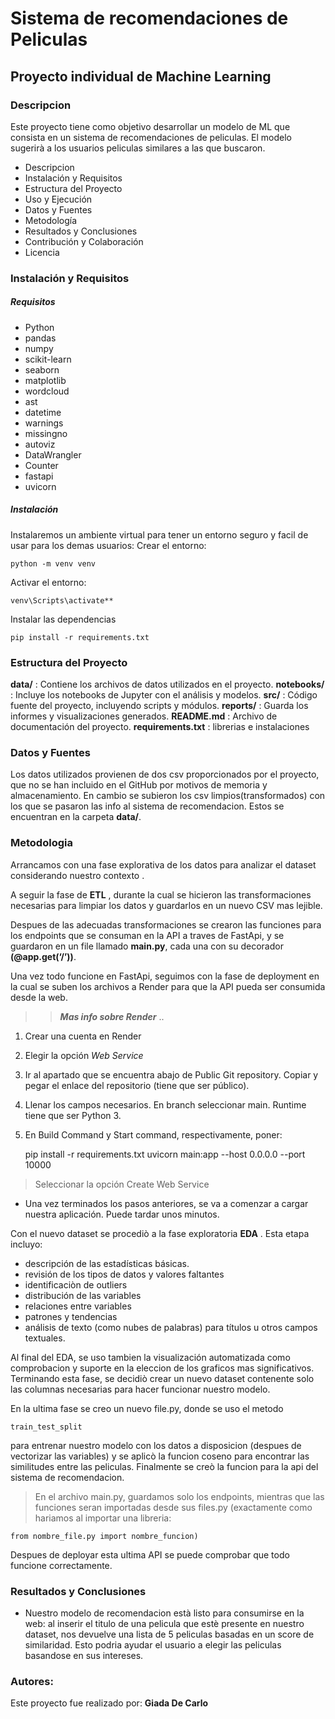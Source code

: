 # Sistema de recomendaciones de Peliculas

## Proyecto individual de Machine Learning 

### Descripcion 
Este proyecto tiene como objetivo desarrollar un modelo de ML que consista en un sistema de recomendaciones de peliculas. El modelo sugerirà a los usuarios peliculas similares a las que buscaron.

- Descripcion 
- Instalación y Requisitos
- Estructura del Proyecto
- Uso y Ejecución
- Datos y Fuentes
- Metodología
- Resultados y Conclusiones
- Contribución y Colaboración
- Licencia

### Instalación y Requisitos
##### Requisitos
- Python
- pandas
- numpy
- scikit-learn
- seaborn
- matplotlib
- wordcloud
- ast 
- datetime
- warnings
- missingno
- autoviz
- DataWrangler
- Counter
- fastapi
- uvicorn

##### Instalación
Instalaremos un ambiente virtual para tener un entorno seguro y facil de usar para los demas usuarios: 
Crear el entorno: 

    python -m venv venv
Activar el entorno:

    venv\Scripts\activate**

Instalar las dependencias

	pip install -r requirements.txt

### Estructura del Proyecto
**data/** : Contiene los archivos de datos utilizados en el proyecto.
**notebooks/** : Incluye los notebooks de Jupyter con el análisis y modelos.
**src/** : Código fuente del proyecto, incluyendo scripts y módulos.
**reports/** : Guarda los informes y visualizaciones generados.
**README.md** : Archivo de documentación del proyecto.
**requirements.txt** : librerias e instalaciones

### Datos y Fuentes
Los datos utilizados provienen de dos csv proporcionados por el proyecto, que no se han incluido en el GitHub por motivos de memoria y almacenamiento. En cambio se subieron los csv limpios(transformados) con los que se pasaron las info al sistema de recomendacion. 
Estos se encuentran en la carpeta **data/**.

### Metodologia
Arrancamos con una fase explorativa de los datos para analizar el dataset considerando nuestro contexto .

A seguir la fase de **ETL** , durante la cual se hicieron las transformaciones necesarias para limpiar los datos y guardarlos en un nuevo CSV mas lejible.

Despues de las adecuadas transformaciones se crearon las funciones para los endpoints que se consuman en la API a traves de FastApi, y se guardaron en un file llamado **main.py**, cada una con su decorador  **(@app.get(‘/’))**.

Una vez todo funcione en FastApi, seguimos con la fase de deployment en la cual se suben los archivos a Render para que la API pueda ser consumida desde la web.
> > ***Mas info sobre Render*** ..
1. Crear una cuenta en Render
2. Elegir la opción *Web Service*
3. Ir al apartado que se encuentra abajo de Public Git repository. Copiar y pegar el enlace del repositorio (tiene que ser público).
4. Llenar los campos necesarios. En branch seleccionar main. 
Runtime tiene que ser Python 3.
5. En Build Command y Start command, respectivamente, poner:

      pip install -r requirements.txt 
	  uvicorn main:app --host 0.0.0.0 --port 10000

> Seleccionar la opción Create Web Service
- Una vez terminados los pasos anteriores, se va a comenzar a cargar nuestra aplicación. Puede tardar unos minutos.




Con el nuevo dataset se procediò a la fase exploratoria **EDA** .
Esta etapa incluyo:
- descripción de las estadísticas básicas.
- revisión de los tipos de datos y valores faltantes
-  identificaciòn de outliers
- distribución de las variables
- relaciones entre variables
- patrones y tendencias
- análisis de texto (como nubes de palabras) para títulos u otros campos textuales.

Al final del EDA, se uso tambien la visualización automatizada como comprobacion y suporte en la eleccion de los graficos mas significativos.
Terminando esta fase, se decidiò crear un nuevo dataset contenente solo las columnas necesarias para hacer funcionar nuestro modelo.

En la ultima fase se creo un nuevo file.py, donde se uso el metodo 

    train_test_split

para entrenar nuestro modelo con los datos a disposicion (despues de vectorizar las variables) y se aplicò la funcion coseno para encontrar las similitudes entre las peliculas.
Finalmente se creò la funcion para la api del sistema de recomendacion. 

> En el archivo main.py, guardamos solo los endpoints, mientras que las funciones seran importadas desde sus files.py (exactamente como hariamos al importar una libreria: 

    from nombre_file.py import nombre_funcion)

Despues de deployar esta ultima API  se puede comprobar que todo funcione correctamente.

### Resultados y Conclusiones
- Nuestro modelo de recomendacion està listo para consumirse en la web: al inserir el titulo de una pelicula que estè presente en nuestro dataset, nos devuelve una lista de 5 peliculas basadas en un score de similaridad.
Esto podria ayudar el usuario a elegir  las peliculas basandose en sus intereses.

### Autores:
Este proyecto fue realizado por:
**Giada De Carlo** 
